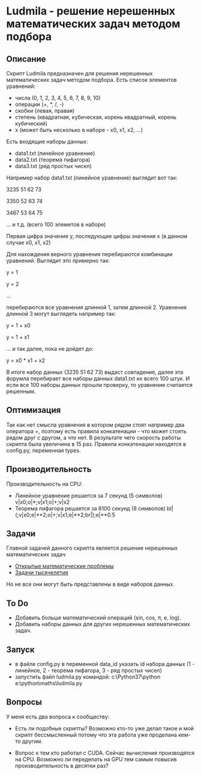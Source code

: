 # Ludmila - решение нерешенных математических задач методом подбора

## Описание
Скрипт Ludmila предназначен для решения нерешенных математических задач методом подбора.
Есть список элементов уравнений:

- числа (0, 1, 2, 3, 4, 5, 6, 7, 8, 9, 10)
- операции (+, *, /, -)
- скобки (левая, правая)
- степень (квадратная, кубическая, корень квадратный, корень кубический)
- x (может быть несколько в наборе - x0, x1, x2, ...)

Есть входящие наборы данных:
- data1.txt (линейное уравнение)
- data2.txt (теорема пифагора)
- data3.txt (ряд простых чисел)

Например набор data1.txt (линейное уравнение) выглядит вот так:

3235	51	62	73

3350	52	63	74

3467	53	64	75

... и т.д. (всего 100 элеметов в наборе)

Первая цифра значение y, последующие цифры значения x (в данном случае x0, x1, x2) 

Для нахождения верного уравнения перебираются комбинации уравнений. Выглядит это примерно так:

y = 1

y = 2

... 

перебираются все уравнения длинной 1, затем длинной 2. Уравнения длинной 3 могут выглядеть например так:

y = 1 + x0

y = 1 + x1

... и так далее, пока не дойдет до:

y = x0 * x1 + x2

В итоге набор данных (3235	51	62	73) выдаст совпадение, далее эта форумла перебирает все наборы данных data1.txt их всего 100 штук. И если все 100 наборы данных прошли проверку, то уравнение считается решенным.

## Оптимизация

Так как нет смысла уравнения в котором рядом стоят например два оператора +, поэтому есть правила конкатенации - что может стоять рядом друг с другом, а что нет. В результате чего скорость работы скрипта была увеличина в 15 раз. Правила конкатенации находятся в config.py, переменная types.

## Производительность

Производительность на CPU:

- Линейное уравнение решается за 7 секунд (5 символов) v|x0;o|*;v|x1;o|+;v|x2 
- Теорема пифагора решается за 8100 секунд (8 символов) bl|(;v|x0;e|**2;o|+;v|x1;e|**2;br|);e|**0.5

## Задачи

Главной задачей данного скрипта является решение нерешенных математических задач 
- [Открытые математические проблемы](https://ru.wikipedia.org/wiki/%D0%9E%D1%82%D0%BA%D1%80%D1%8B%D1%82%D1%8B%D0%B5_%D0%BC%D0%B0%D1%82%D0%B5%D0%BC%D0%B0%D1%82%D0%B8%D1%87%D0%B5%D1%81%D0%BA%D0%B8%D0%B5_%D0%BF%D1%80%D0%BE%D0%B1%D0%BB%D0%B5%D0%BC%D1%8B)
- [Задачи тысячелетия](https://ru.wikipedia.org/wiki/%D0%97%D0%B0%D0%B4%D0%B0%D1%87%D0%B8_%D1%82%D1%8B%D1%81%D1%8F%D1%87%D0%B5%D0%BB%D0%B5%D1%82%D0%B8%D1%8F)

Но не все они могут быть представлены в виде наборов данных.

## To Do
- Добавить больше математический операций (sin, cos, π, e, log).
- Добавить наборы данных для других нерешенных математических задач. 

## Запуск

- в файле config.py в переменной data_id указать id набора данных (1 - линейное, 2 - теорема пифагора, 3 - ряд простых чисел)
- запустить файл ludmila.py командой:
c:\Python37\python e:\python\maths\ludmila.py

## Вопросы
У меня есть два вопроса к сообществу:

- Есть ли подобные скрипты? Возможно кто-то уже делал такое и мой скрипт бессмысленный потому что эта работа уже проделана кем-то другим.

- Вопрос к тем кто работал с CUDA. Сейчас вычисления производятся на CPU. Возможно ли переделать на GPU тем самым повысив производительность в десятки раз?